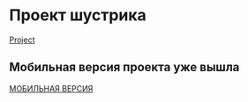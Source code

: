 # Проект шустрика
[Project](https://sereoja20.github.io/SprintX-2.0/PJ/index.html)
## Мобильная версия проекта уже вышла
[МОБИЛЬНАЯ ВЕРСИЯ]([clck.ru/39BD5h](https://sereoja20.github.io/SprintX-2.0/PJ/index%20test.html)https://sereoja20.github.io/SprintX-2.0/PJ/index%20test.html)

